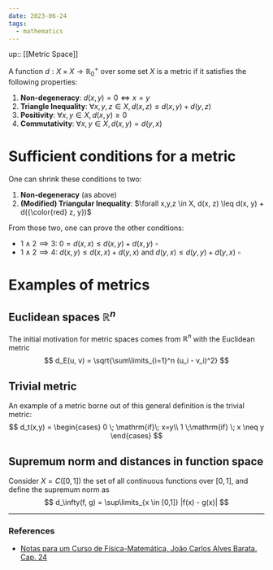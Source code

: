 ```yaml
---
date: 2023-06-24
tags:
  - mathematics
---
```

up:: [[Metric Space]]

A function $d: X \times X \to \mathbb{R}^+_0$ over some set $X$ is a metric if it satisfies the following properties:
1. **Non-degeneracy**: $d(x, y) = 0 \iff x = y$ 
2. **Triangle Inequality**: $\forall x,y,z \in X, d(x, z) \leq d(x, y) + d(y, z)$
3. **Positivity**: $\forall x, y \in X, d(x,y) \geq 0$
4. **Commutativity**: $\forall x,y \in X, d(x,y) = d(y,x)$

# Sufficient conditions for a metric
One can shrink these conditions to two:
1. **Non-degeneracy** (as above)
2. **(Modified) Triangular Inequality**: $\forall x,y,z \in X, d(x, z) \leq d(x, y) + d({\color{red} z, y})$

From those two, one can prove the other conditions:
- $1 \land 2 \implies 3$: $0 = d(x,x) \leq d(x,y) + d(x,y) \,\, \square$
- $1 \land 2 \implies 4$: $d(x,y) \leq d(x,x) + d(y,x)$ and  $d(y,x) \leq d(y,y) + d(y,x) \,\,\square$ 

# Examples of metrics
## Euclidean spaces $\mathbb{R}^n$
The initial motivation for metric spaces comes from $\mathbb{R}^n$ with the Euclidean metric
$$
d_E(u, v) = \sqrt{\sum\limits_{i=1}^n (u_i - v_i)^2}
$$

## Trivial metric
An example of a metric borne out of this general definition is the trivial metric: 
$$
d_t(x,y) = \begin{cases} 0 \; \mathrm{if}\;  x=y\\ 1 \;\mathrm{if} \; x \neq y \end{cases}
$$

## Supremum norm and distances in function space
Consider $X = C([0,1])$ the set of all continuous functions over $[0,1]$, and define the supremum norm as
$$
d_\infty(f, g) = \sup\limits_{x \in [0,1]} |f(x) - g(x)|
$$


---
### References
- [Notas para um Curso de Física-Matemática, João Carlos Alves Barata. Cap. 24](http://denebola.if.usp.br/~jbarata/Notas_de_aula/arquivos/nc-cap24.pdf) 